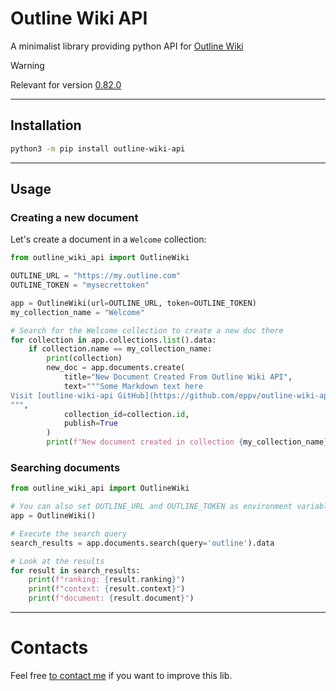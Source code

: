 # Outline Wiki API

A minimalist library providing python API for [Outline Wiki](https://www.getoutline.com/developers)

> [!WARNING]
> Relevant for version [0.82.0](https://github.com/outline/outline/releases/tag/v0.82.0)

---
## Installation

```bash
python3 -m pip install outline-wiki-api
```

---
## Usage

### Creating a new document

Let's create a document in a `Welcome` collection:
```python
from outline_wiki_api import OutlineWiki

OUTLINE_URL = "https://my.outline.com"
OUTLINE_TOKEN = "mysecrettoken"

app = OutlineWiki(url=OUTLINE_URL, token=OUTLINE_TOKEN)
my_collection_name = "Welcome"

# Search for the Welcome collection to create a new doc there
for collection in app.collections.list().data:
    if collection.name == my_collection_name:
        print(collection)
        new_doc = app.documents.create(
            title="New Document Created From Outline Wiki API",
            text="""Some Markdown text here
Visit [outline-wiki-api GitHub](https://github.com/eppv/outline-wiki-api)
""",
            collection_id=collection.id,
            publish=True
        )
        print(f"New document created in collection {my_collection_name}:\n{new_doc}")
```

### Searching documents

```python
from outline_wiki_api import OutlineWiki

# You can also set OUTLINE_URL and OUTLINE_TOKEN as environment variables
app = OutlineWiki()

# Execute the search query
search_results = app.documents.search(query='outline').data

# Look at the results
for result in search_results:
    print(f"ranking: {result.ranking}")
    print(f"context: {result.context}")
    print(f"document: {result.document}")
```

---
# Contacts
Feel free [to contact me](mailto:evgeniypalych@gmail.com) if you want to improve this lib.